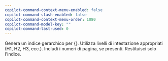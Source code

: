 ```yaml
---
copilot-command-context-menu-enabled: false
copilot-command-slash-enabled: false
copilot-command-context-menu-order: 1080
copilot-command-model-key: ""
copilot-command-last-used: 0
---
```

Genera un indice gerarchico per {}. Utilizza livelli di intestazione appropriati (H1, H2, H3, ecc.). Includi i numeri di pagina, se presenti. Restituisci solo l'indice.